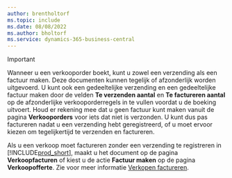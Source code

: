```yaml
---
author: brentholtorf
ms.topic: include
ms.date: 08/08/2022
ms.author: bholtorf
ms.service: dynamics-365-business-central
---
```

> [!IMPORTANT]
> Wanneer u een verkooporder boekt, kunt u zowel een verzending als een factuur maken. Deze documenten kunnen tegelijk of afzonderlijk worden uitgevoerd. U kunt ook een gedeeltelijke verzending en een gedeeltelijke factuur maken door de velden **Te verzenden aantal** en **Te factureren aantal** op de afzonderlijke verkooporderregels in te vullen voordat u de boeking uitvoert. Houd er rekening mee dat u geen factuur kunt maken vanuit de pagina **Verkooporders** voor iets dat niet is verzonden. U kunt dus pas factureren nadat u een verzending hebt geregistreerd, of u moet ervoor kiezen om tegelijkertijd te verzenden en factureren.
>
> Als u een verkoop moet factureren zonder een verzending te registreren in [!INCLUDE[prod_short](prod_short.md)], maakt u het document op de pagina **Verkoopfacturen** of kiest u de actie **Factuur maken** op de pagina **Verkoopofferte**. Zie voor meer informatie [Verkopen factureren](../sales-how-invoice-sales.md).
